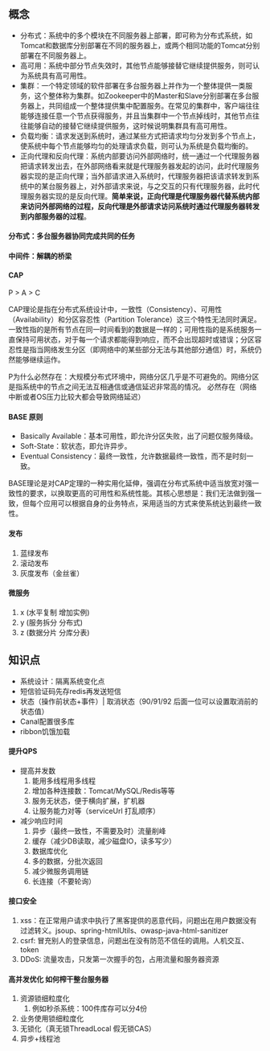 ## 概念
- 分布式：系统中的多个模块在不同服务器上部署，即可称为分布式系统，如Tomcat和数据库分别部署在不同的服务器上，或两个相同功能的Tomcat分别部署在不同服务器上。
- 高可用：系统中部分节点失效时，其他节点能够接替它继续提供服务，则可认为系统具有高可用性。
- 集群：一个特定领域的软件部署在多台服务器上并作为一个整体提供一类服务，这个整体称为集群。如Zookeeper中的Master和Slave分别部署在多台服务器上，共同组成一个整体提供集中配置服务。在常见的集群中，客户端往往能够连接任意一个节点获得服务，并且当集群中一个节点掉线时，其他节点往往能够自动的接替它继续提供服务，这时候说明集群具有高可用性。
- 负载均衡：请求发送到系统时，通过某些方式把请求均匀分发到多个节点上，使系统中每个节点能够均匀的处理请求负载，则可认为系统是负载均衡的。
- 正向代理和反向代理：系统内部要访问外部网络时，统一通过一个代理服务器把请求转发出去，在外部网络看来就是代理服务器发起的访问，此时代理服务器实现的是正向代理；当外部请求进入系统时，代理服务器把该请求转发到系统中的某台服务器上，对外部请求来说，与之交互的只有代理服务器，此时代理服务器实现的是反向代理。**简单来说，正向代理是代理服务器代替系统内部来访问外部网络的过程，反向代理是外部请求访问系统时通过代理服务器转发到内部服务器的过程**。
#### 分布式：多台服务器协同完成共同的任务
#### 中间件：解耦的桥梁
#### CAP
P > A > C

CAP理论是指在分布式系统设计中，‌一致性（Consistency）、‌可用性（Availability）和‌分区容忍性（Partition Tolerance）这三个特性无法同时满足。一致性指的是所有节点在同一时间看到的数据是一样的；可用性指的是系统服务一直保持可用状态，对于每一个请求都能得到响应，而不会出现超时或错误；分区容忍性是指当网络发生分区（即网络中的某些部分无法与其他部分通信）时，系统仍然能够继续运作。

P为什么必然存在：大规模分布式环境中，网络分区几乎是不可避免的。网络分区是指系统中的节点之间无法互相通信或通信延迟非常高的情况。 必然存在（网络中断或者OS压力比较大都会导致网络延迟）

#### BASE 原则

- Basically Available：基本可用性，即允许分区失败，出了问题仅服务降级。
- Soft-State：软状态，即允许异步。
- Eventual Consistency：最终一致性，允许数据最终一致性，而不是时刻一致。

BASE理论是对‌CAP定理的一种实用化延伸，强调在分布式系统中适当放宽对强一致性的要求，以换取更高的可用性和系统性能。其核心思想是：我们无法做到强一致，但每个应用可以根据自身的业务特点，采用适当的方式来使系统达到最终一致性。

#### 发布
1. 蓝绿发布
2. 滚动发布
3. 灰度发布（金丝雀）
#### 微服务
1. x (水平复制 增加实例)
2. y (服务拆分 分布式)
3. z (数据分片 分库分表)

## 知识点
- 系统设计：隔离系统变化点
- 短信验证码先存redis再发送短信
- 状态（操作前状态+事件）| 取消状态（90/91/92 后面一位可以设置取消前的状态值）
- Canal配置很多库
- ribbon饥饿加载

#### 提升QPS
- 提高并发数
    1. 能用多线程用多线程
    2. 增加各种连接数：Tomcat/MySQL/Redis等等
    3. 服务无状态，便于横向扩展，扩机器
    4. 让服务能力对等（serviceUrl 打乱顺序）
- 减少响应时间
    1. 异步（最终一致性，不需要及时）流量削峰
    2. 缓存（减少DB读取，减少磁盘IO，读多写少）
    3. 数据库优化
    4. 多的数据，分批次返回
    5. 减少微服务调用链
    6. 长连接（不要轮询）
#### 接口安全
1. xss：在正常用户请求中执行了黑客提供的恶意代码，问题出在用户数据没有过滤转义。jsoup、spring-htmlUtils、owasp-java-html-sanitizer
2. csrf: 冒充别人的登录信息，问题出在没有防范不信任的调用。人机交互、token
3. DDoS: 流量攻击，只发第一次握手的包，占用流量和服务器资源
#### 高并发优化 如何榨干整台服务器
1. 资源锁细粒度化
    1. 例如秒杀系统：100件库存可以分4份
2. 业务使用锁细粒度化
3. 无锁化（真无锁ThreadLocal 假无锁CAS）
4. 异步+线程池
